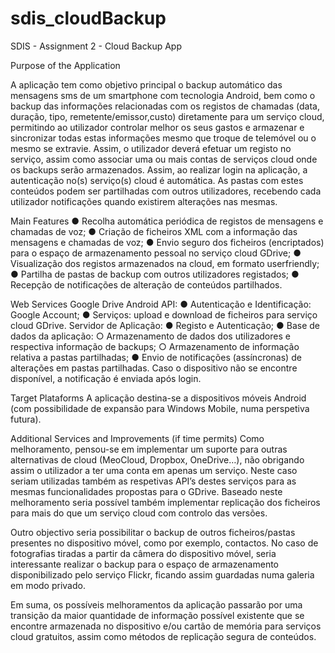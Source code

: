 sdis_cloudBackup
================

SDIS - Assignment 2 - Cloud Backup App

Purpose of the Application

A aplicação tem como objetivo principal o backup automático das mensagens sms de um smartphone com tecnologia Android, bem como o backup das informações relacionadas com os registos de chamadas (data, duração, tipo, remetente/emissor,custo) diretamente para um serviço cloud, permitindo ao utilizador controlar melhor os seus gastos e armazenar e sincronizar todas estas informações mesmo que troque de telemóvel ou o mesmo se extravie.
Assim, o utilizador deverá efetuar um registo no serviço, assim como associar uma ou mais contas de serviços cloud onde os backups serão armazenados. Assim, ao realizar login na aplicação, a autenticação no(s) serviço(s) cloud é automática. As pastas com estes conteúdos podem ser partilhadas com outros utilizadores, recebendo cada utilizador notificações quando existirem alterações nas mesmas.

Main Features
  ● Recolha automática periódica de registos de mensagens e chamadas de voz;
  ● Criação de ficheiros XML com a informação das mensagens e chamadas de voz;
  ● Envio seguro dos ficheiros (encriptados) para o espaço de armazenamento pessoal no serviço cloud GDrive;
  ● Visualização dos registos armazenados na cloud, em formato userfriendly;
  ● Partilha de pastas de backup com outros utilizadores registados;
  ● Recepção de notificações de alteração de conteúdos partilhados.

Web Services
  Google Drive Android API:
    ● Autenticação e Identificação: Google Account;
    ● Serviços: upload e download de ficheiros para serviço cloud GDrive.
  Servidor de Aplicação:
    ● Registo e Autenticação;
    ● Base de dados da aplicação:
      ○ Armazenamento de dados dos utilizadores e respectiva informação de backups;
      ○ Armazenamento de informação relativa a pastas partilhadas;
    ● Envio de notificações (assíncronas) de alterações em pastas partilhadas. Caso o dispositivo não se encontre disponível, a notificação é enviada após login.

Target Plataforms
  A aplicação destina-se a dispositivos móveis Android (com possibilidade de expansão para Windows Mobile, numa perspetiva futura).

Additional Services and Improvements (if time permits)
  Como melhoramento, pensou-se em implementar um suporte para outras alternativas de cloud (MeoCloud, Dropbox, OneDrive…), não obrigando assim o utilizador a ter uma conta em apenas um serviço. Neste caso seriam utilizadas também as respetivas API’s destes serviços para as mesmas funcionalidades propostas para o GDrive.
Baseado neste melhoramento seria possível também implementar replicação dos ficheiros para mais do que um serviço cloud com controlo das versões.

Outro objectivo seria possibilitar o backup de outros ficheiros/pastas presentes no dispositivo móvel, como por exemplo, contactos. No caso de fotografias tiradas a partir da câmera do dispositivo móvel, seria interessante realizar o backup para o espaço de armazenamento disponibilizado pelo serviço Flickr, ficando assim guardadas numa galeria em modo privado. 

Em suma, os possíveis melhoramentos da aplicação passarão por uma transição da maior quantidade de informação possível existente que se encontre armazenada no dispositivo e/ou cartão de memória para serviços cloud gratuitos, assim como métodos de replicação segura de conteúdos.
